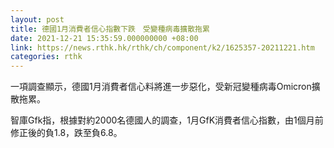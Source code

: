 ```yaml
---
layout: post
title: 德國1月消費者信心指數下跌　受變種病毒擴散拖累
date: 2021-12-21 15:35:59.000000000 +08:00
link: https://news.rthk.hk/rthk/ch/component/k2/1625357-20211221.htm
categories: rthk
---
```


一項調查顯示，德國1月消費者信心料將進一步惡化，受新冠變種病毒Omicron擴散拖累。

智庫Gfk指，根據對約2000名德國人的調查，1月GfK消費者信心指數，由1個月前修正後的負1.8，跌至負6.8。
